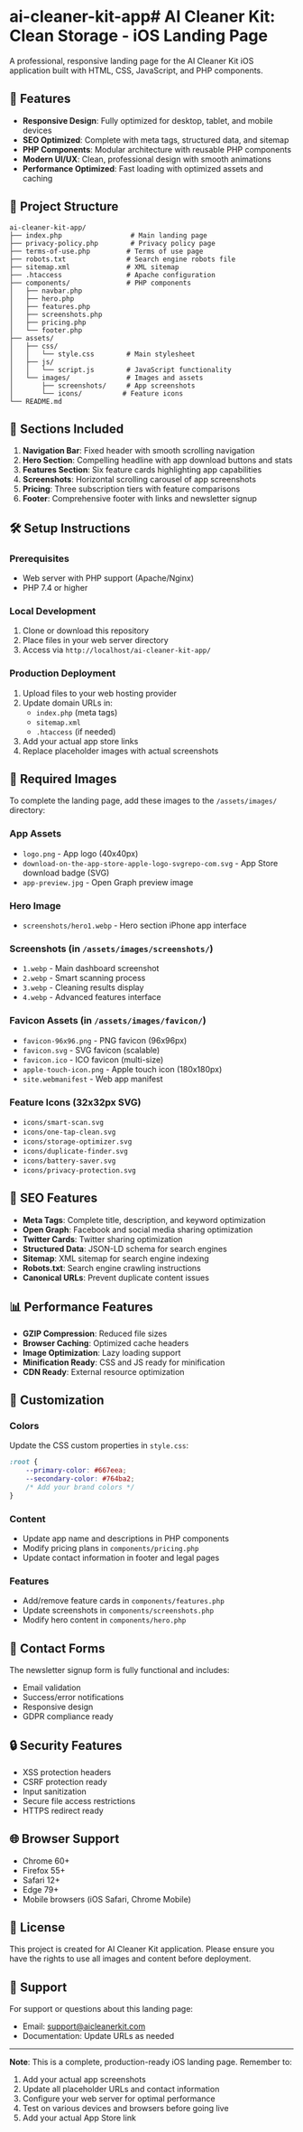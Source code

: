 # ai-cleaner-kit-app# AI Cleaner Kit: Clean Storage - iOS Landing Page

A professional, responsive landing page for the AI Cleaner Kit iOS application built with HTML, CSS, JavaScript, and PHP components.

## 🚀 Features

- **Responsive Design**: Fully optimized for desktop, tablet, and mobile devices
- **SEO Optimized**: Complete with meta tags, structured data, and sitemap
- **PHP Components**: Modular architecture with reusable PHP components
- **Modern UI/UX**: Clean, professional design with smooth animations
- **Performance Optimized**: Fast loading with optimized assets and caching

## 📁 Project Structure

```
ai-cleaner-kit-app/
├── index.php                 # Main landing page
├── privacy-policy.php        # Privacy policy page
├── terms-of-use.php         # Terms of use page
├── robots.txt               # Search engine robots file
├── sitemap.xml              # XML sitemap
├── .htaccess                # Apache configuration
├── components/              # PHP components
│   ├── navbar.php
│   ├── hero.php
│   ├── features.php
│   ├── screenshots.php
│   ├── pricing.php
│   └── footer.php
├── assets/
│   ├── css/
│   │   └── style.css        # Main stylesheet
│   ├── js/
│   │   └── script.js        # JavaScript functionality
│   └── images/              # Images and assets
│       ├── screenshots/     # App screenshots
│       └── icons/          # Feature icons
└── README.md
```

## 🎨 Sections Included

1. **Navigation Bar**: Fixed header with smooth scrolling navigation
2. **Hero Section**: Compelling headline with app download buttons and stats
3. **Features Section**: Six feature cards highlighting app capabilities
4. **Screenshots**: Horizontal scrolling carousel of app screenshots
5. **Pricing**: Three subscription tiers with feature comparisons
6. **Footer**: Comprehensive footer with links and newsletter signup

## 🛠️ Setup Instructions

### Prerequisites
- Web server with PHP support (Apache/Nginx)
- PHP 7.4 or higher

### Local Development
1. Clone or download this repository
2. Place files in your web server directory
3. Access via `http://localhost/ai-cleaner-kit-app/`

### Production Deployment
1. Upload files to your web hosting provider
2. Update domain URLs in:
   - `index.php` (meta tags)
   - `sitemap.xml`
   - `.htaccess` (if needed)
3. Add your actual app store links
4. Replace placeholder images with actual screenshots

## 📱 Required Images

To complete the landing page, add these images to the `/assets/images/` directory:

### App Assets
- `logo.png` - App logo (40x40px)
- `download-on-the-app-store-apple-logo-svgrepo-com.svg` - App Store download badge (SVG)
- `app-preview.jpg` - Open Graph preview image

### Hero Image
- `screenshots/hero1.webp` - Hero section iPhone app interface

### Screenshots (in `/assets/images/screenshots/`)
- `1.webp` - Main dashboard screenshot  
- `2.webp` - Smart scanning process
- `3.webp` - Cleaning results display
- `4.webp` - Advanced features interface

### Favicon Assets (in `/assets/images/favicon/`)
- `favicon-96x96.png` - PNG favicon (96x96px)
- `favicon.svg` - SVG favicon (scalable)
- `favicon.ico` - ICO favicon (multi-size)
- `apple-touch-icon.png` - Apple touch icon (180x180px)
- `site.webmanifest` - Web app manifest

### Feature Icons (32x32px SVG)
- `icons/smart-scan.svg`
- `icons/one-tap-clean.svg`
- `icons/storage-optimizer.svg`
- `icons/duplicate-finder.svg`
- `icons/battery-saver.svg`
- `icons/privacy-protection.svg`

## 🎯 SEO Features

- **Meta Tags**: Complete title, description, and keyword optimization
- **Open Graph**: Facebook and social media sharing optimization
- **Twitter Cards**: Twitter sharing optimization
- **Structured Data**: JSON-LD schema for search engines
- **Sitemap**: XML sitemap for search engine indexing
- **Robots.txt**: Search engine crawling instructions
- **Canonical URLs**: Prevent duplicate content issues

## 📊 Performance Features

- **GZIP Compression**: Reduced file sizes
- **Browser Caching**: Optimized cache headers
- **Image Optimization**: Lazy loading support
- **Minification Ready**: CSS and JS ready for minification
- **CDN Ready**: External resource optimization

## 🔧 Customization

### Colors
Update the CSS custom properties in `style.css`:
```css
:root {
    --primary-color: #667eea;
    --secondary-color: #764ba2;
    /* Add your brand colors */
}
```

### Content
- Update app name and descriptions in PHP components
- Modify pricing plans in `components/pricing.php`
- Update contact information in footer and legal pages

### Features
- Add/remove feature cards in `components/features.php`
- Update screenshots in `components/screenshots.php`
- Modify hero content in `components/hero.php`

## 📧 Contact Forms

The newsletter signup form is fully functional and includes:
- Email validation
- Success/error notifications
- Responsive design
- GDPR compliance ready

## 🔒 Security Features

- XSS protection headers
- CSRF protection ready
- Input sanitization
- Secure file access restrictions
- HTTPS redirect ready

## 🌐 Browser Support

- Chrome 60+
- Firefox 55+
- Safari 12+
- Edge 79+
- Mobile browsers (iOS Safari, Chrome Mobile)

## 📄 License

This project is created for AI Cleaner Kit application. Please ensure you have the rights to use all images and content before deployment.

## 🤝 Support

For support or questions about this landing page:
- Email: support@aicleanerkit.com
- Documentation: Update URLs as needed

---

**Note**: This is a complete, production-ready iOS landing page. Remember to:
1. Add your actual app screenshots
2. Update all placeholder URLs and contact information
3. Configure your web server for optimal performance
4. Test on various devices and browsers before going live
5. Add your actual App Store link

